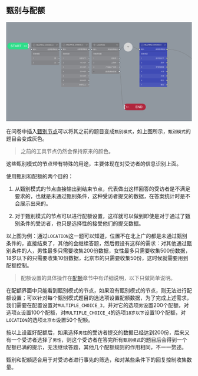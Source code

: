 ## 甄别与配额

<img src='./images/screening.png' width='1000'>

在问卷中插入[甄别节点](../nodes/screening.md)可以将其之前的题目变成`甄别模式`，如上图所示，`甄别模式`的题目会变成灰色。

> 之前的工具节点仍然会保持原来的颜色。

这些甄别模式的节点带有特殊的用途，主要体现在对受访者的信息识别上面。

使用甄别和配额的两个目的：

1. 从甄别模式的节点直接输出到结束节点，代表做出这样回答的受访者是不满足要求的，也就是未通过甄别条件，这种受访者提交的数据，在答案统计时是不会展示出来的。

2. 对于甄别模式的节点可以进行配额设置，这样就可以做到即使是对于通过了甄别条件的受访者，也只是选择性的接受他们的提交数据。

以上图为例：通过`LOCATION`这一题可以知道，位置不在北上广的都是未通过甄别条件的，直接结束了，其他的会继续答题，然后假设有这样的需求：对其他通过甄别条件的人，男性最多只需要收集200份数据，女性最多只需要收集500份数据，18岁以下的只需要收集10份数据，北京市的只需要收集50份，这时候就需要用到配额控制。

> 配额设置的具体操作在[配额]()章节中有详细说明，以下只做简单说明。

在配额界面中只能看到甄别模式的节点，如果没有甄别模式的节点，则无法进行配额设置；可以针对每个甄别模式题目的选选项设置配额数据，为了完成上述需求，我们需要在配置设置对`MULTIPLE_CHOICE_3`，并对它的选项`男`设置200个配额，对选项`女`设置100个配额，对`MULTIPLE_CHOICE_4`的选项`18岁以下`设置10个配额，对`LOCATION`的选项`北京市`设置50个配额。

按以上设置好配额后，如果选择`男性`的受访者提交的数据已经达到200份，后来又有一个受访者选择了`男性`，则这个受访者在答完所有`甄别模式`的题目后会得到一个配额已满的提示，无法继续答题，其他几个配额规则的作用相同，不一一赘述。

甄别和配额适合用于对受访者进行事先的筛选，和对某些条件下的回复控制收集数量。
